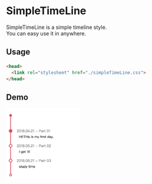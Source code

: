 # SimpleTimeLine
SimpleTimeLine is a simple timeline style.  
You can easy use it in anywhere.  

## Usage
```html
<head>
  <link rel="stylesheet" href="./simpleTimeLine.css">
</head>
```

## Demo
<img width="200" src="https://github.com/unromanticman/SimpleTimeLine/blob/master/example.png?raw=true"/>